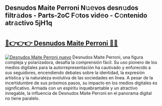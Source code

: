 ## Desnudos Maite Perroni N𝚞𝚎vos desn𝚞dos filtr𝚊dos - Parts-2oC F𝚘tos vid𝚎o - C𝚘ntenido atr𝚊ctivo 5jH1q

# <h2><a href="http://mbc7bwr.tromn.icu/?c=Desnudos+Maite+Perroni">🔗👉👉👉 Desnudos Maite Perroni 🔗🔗</a></h2>

[![Desnudos Maite Perroni nuevo](https://i.imgur.com/pEAQMta.gif)](http://mbc7bwr.tromn.icu/?c=Desnudos+Maite+Perroni)
Desnudos Maite Perroni, una figura compleja y polarizadora, desafía la comprensión fácil. Su uso pionero de los medios digitales para la autorrepresentación ha cautivado y enfurecido a sus seguidores, encendiendo debates sobre la identidad, la expresión artística y la naturaleza evolutiva de las sociedades en línea. A pesar de la incertidumbre de sus próximos pasos, su impacto en los medios digitales es significativo. Armada con un espíritu inquebrantable y un atractivo innegable, la influencia de Desnudos Maite Perroni en el panorama digital no tiene paralelo.
